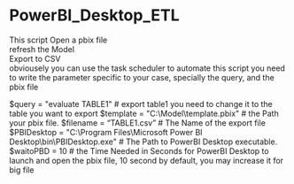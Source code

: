 # PowerBI_Desktop_ETL
This script Open a pbix file  
refresh the Model  
Export to CSV  
obviousely you can use the task scheduler to automate this script
you need to write the parameter specific to your case, specially the query, and the pbix file


$query = "evaluate TABLE1"                                                             # export table1 you need to change it to the table                                                                                        you want to export
$template = "C:\Model\template.pbix"                                                   # the Path your pbix file. 
$filename = “TABLE1.csv”                                                               # The Name of the export file
$PBIDesktop = "C:\Program Files\Microsoft Power BI Desktop\bin\PBIDesktop.exe"         # The Path to PowerBI Desktop executable. 
$waitoPBD  = 10                                                                        # the Time Needed in Seconds for PowerBI Desktop to                                                                                         launch and open the pbix file, 10 second by                                                                                               default, you may increase it for big file


